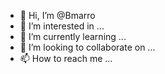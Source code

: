 - 👋 Hi, I’m @Bmarro
- 👀 I’m interested in ...
- 🌱 I’m currently learning ...
- 💞️ I’m looking to collaborate on ...
- 📫 How to reach me ...

<!---
Bmarro/Bmarro is a ✨ special ✨ repository because its `README.md` (this file) appears on your GitHub profile.
You can click the Preview link to take a look at your changes.
--->
